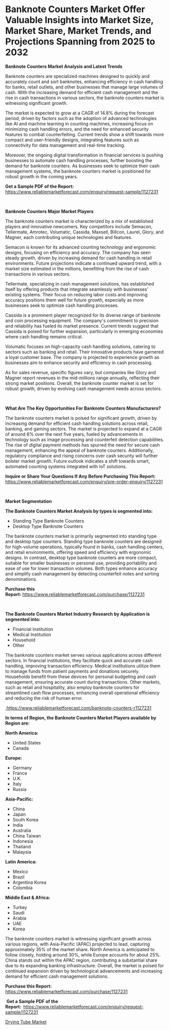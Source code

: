 <p><h1>Banknote Counters Market Offer Valuable Insights into Market Size, Market Share, Market Trends, and Projections Spanning from 2025 to 2032</h1></p><p><strong>Banknote Counters Market Analysis and Latest Trends</strong></p>
<p><p>Banknote counters are specialized machines designed to quickly and accurately count and sort banknotes, enhancing efficiency in cash handling for banks, retail outlets, and other businesses that manage large volumes of cash. With the increasing demand for efficient cash management and the rise in cash transactions in various sectors, the banknote counters market is witnessing significant growth.</p><p>The market is expected to grow at a CAGR of 14.8% during the forecast period, driven by factors such as the adoption of advanced technologies like AI and machine learning in counting machines, increasing focus on minimizing cash handling errors, and the need for enhanced security features to combat counterfeiting. Current trends show a shift towards more compact and user-friendly designs, integrating features such as connectivity for data management and real-time tracking. </p><p>Moreover, the ongoing digital transformation in financial services is pushing businesses to automate cash handling processes, further boosting the demand for banknote counters. As businesses seek to optimize their cash management systems, the banknote counters market is positioned for robust growth in the coming years.</p></p>
<p><strong>Get a Sample PDF of the Report:&nbsp;</strong> <a href="https://www.reliablemarketforecast.com/enquiry/request-sample/1127231?utm_campaign=3324&utm_medium=2&utm_source=Github&utm_content=ia&utm_term=10042025&utm_id=banknote-counters">https://www.reliablemarketforecast.com/enquiry/request-sample/1127231</a></p>
<p>&nbsp;</p>
<p><strong>Banknote Counters Major Market Players</strong></p>
<p><p>The banknote counters market is characterized by a mix of established players and innovative newcomers. Key competitors include Semacon, Tellermate, Amrotec, Volumatic, Cassida, Maxsell, Billcon, Laurel, Glory, and Magner, each contributing unique technologies and features.</p><p>Semacon is known for its advanced counting technology and ergonomic designs, focusing on efficiency and accuracy. The company has seen steady growth, driven by increasing demand for cash handling in retail environments. Future projections indicate a continued upward trend, with a market size estimated in the millions, benefiting from the rise of cash transactions in various sectors.</p><p>Tellermate, specializing in cash management solutions, has established itself by offering products that integrate seamlessly with businesses’ existing systems. Their focus on reducing labor costs and improving accuracy positions them well for future growth, especially as more businesses seek to optimize cash handling processes.</p><p>Cassida is a prominent player recognized for its diverse range of banknote and coin processing equipment. The company's commitment to precision and reliability has fueled its market presence. Current trends suggest that Cassida is poised for further expansion, particularly in emerging economies where cash handling remains critical.</p><p>Volumatic focuses on high-capacity cash handling solutions, catering to sectors such as banking and retail. Their innovative products have garnered a loyal customer base. The company is projected to experience growth as businesses aim to enhance security and efficiency in cash processing.</p><p>As for sales revenue, specific figures vary, but companies like Glory and Magner report revenues in the mid-millions range annually, reflecting their strong market positions. Overall, the banknote counter market is set for robust growth, driven by evolving cash management needs across sectors.</p></p>
<p>&nbsp;</p>
<p><strong>What Are The Key Opportunities For Banknote Counters Manufacturers?</strong></p>
<p><p>The banknote counters market is poised for significant growth, driven by increasing demand for efficient cash handling solutions across retail, banking, and gaming sectors. The market is projected to expand at a CAGR of around 6% over the next five years, fueled by advancements in technology such as image processing and counterfeit detection capabilities. The rise of digital payment methods has spurred the need for secure cash management, enhancing the appeal of banknote counters. Additionally, regulatory compliance and rising concerns over cash security will further bolster market growth. Future outlook indicates a shift towards smart, automated counting systems integrated with IoT solutions.</p></p>
<p><strong>Inquire or Share Your Questions If Any Before Purchasing This Report:</strong> <a href="https://www.reliablemarketforecast.com/enquiry/pre-order-enquiry/1127231?utm_campaign=3324&utm_medium=2&utm_source=Github&utm_content=ia&utm_term=10042025&utm_id=banknote-counters">https://www.reliablemarketforecast.com/enquiry/pre-order-enquiry/1127231</a></p>
<p>&nbsp;</p>
<p><strong>Market Segmentation</strong></p>
<p><strong>The Banknote Counters Market Analysis by types is segmented into:</strong></p>
<p><ul><li>Standing Type Banknote Counters</li><li>Desktop Type Banknote Counters</li></ul></p>
<p><p>The banknote counters market is primarily segmented into standing type and desktop type counters. Standing type banknote counters are designed for high-volume operations, typically found in banks, cash handling centers, and retail environments, offering speed and efficiency with ergonomic designs. In contrast, desktop type banknote counters are more compact, suitable for smaller businesses or personal use, providing portability and ease of use for lower transaction volumes. Both types enhance accuracy and simplify cash management by detecting counterfeit notes and sorting denominations.</p></p>
<p><strong>Purchase this Report:&nbsp;</strong><a href="https://www.reliablemarketforecast.com/purchase/1127231?utm_campaign=3324&utm_medium=2&utm_source=Github&utm_content=ia&utm_term=10042025&utm_id=banknote-counters">https://www.reliablemarketforecast.com/purchase/1127231</a></p>
<p>&nbsp;</p>
<p><strong>The Banknote Counters Market Industry Research by Application is segmented into:</strong></p>
<p><ul><li>Financial Institution</li><li>Medical Institution</li><li>Household</li><li>Other</li></ul></p>
<p><p>The banknote counters market serves various applications across different sectors. In financial institutions, they facilitate quick and accurate cash handling, improving transaction efficiency. Medical institutions utilize them to manage funds from patient payments and donations securely. Households benefit from these devices for personal budgeting and cash management, ensuring accurate count during transactions. Other markets, such as retail and hospitality, also employ banknote counters for streamlined cash flow processes, enhancing overall operational efficiency and reducing the risk of human error.</p></p>
<p><a href="https://www.reliablemarketforecast.com/banknote-counters-r1127231?utm_campaign=3324&utm_medium=2&utm_source=Github&utm_content=ia&utm_term=10042025&utm_id=banknote-counters">&nbsp;https://www.reliablemarketforecast.com/banknote-counters-r1127231</a></p>
<p><strong>In terms of Region, the Banknote Counters Market Players available by Region are:</strong></p>
<p>
    <p> <strong> North America: </strong>
        <ul>
            <li>United States</li>
            <li>Canada</li>
        </ul>
        </p> 
    <p> <strong> Europe: </strong>
        <ul>
            <li>Germany</li>
            <li>France</li>
            <li>U.K.</li>
            <li>Italy</li>
            <li>Russia</li>
        </ul>
        </p> 
    <p> <strong> Asia-Pacific: </strong>
        <ul>
            <li>China</li>
            <li>Japan</li>
            <li>South Korea</li>
            <li>India</li>
            <li>Australia</li>
            <li>China Taiwan</li>
            <li>Indonesia</li>
            <li>Thailand</li>
            <li>Malaysia</li>
        </ul>
        </p> 
    <p> <strong> Latin America: </strong>
        <ul>
            <li>Mexico</li>
            <li>Brazil</li>
            <li>Argentina Korea</li>
            <li>Colombia</li>
        </ul>
        </p> 
    <p> <strong> Middle East & Africa: </strong>
        <ul>
            <li>Turkey</li>
            <li>Saudi</li>
            <li>Arabia</li>
            <li>UAE</li>
            <li>Korea</li>
        </ul>
    </p>
    </p>
<p><p>The banknote counters market is witnessing significant growth across various regions, with Asia-Pacific (APAC) projected to lead, capturing approximately 35% of the market share. North America is anticipated to follow closely, holding around 30%, while Europe accounts for about 25%. China stands out within the APAC region, contributing a substantial share due to its expanding banking infrastructure. Overall, the market is poised for continued expansion driven by technological advancements and increasing demand for efficient cash management solutions.</p></p>
<p><strong>Purchase this Report: </strong><a href="https://www.reliablemarketforecast.com/purchase/1127231?utm_campaign=3324&utm_medium=2&utm_source=Github&utm_content=ia&utm_term=10042025&utm_id=banknote-counters">https://www.reliablemarketforecast.com/purchase/1127231</a></p>
<p>&nbsp;<strong>Get a Sample PDF of the Report:&nbsp;&nbsp;</strong><a href="https://www.reliablemarketforecast.com/enquiry/request-sample/1127231?utm_campaign=3324&utm_medium=2&utm_source=Github&utm_content=ia&utm_term=10042025&utm_id=banknote-counters">https://www.reliablemarketforecast.com/enquiry/request-sample/1127231</a></p>
<p><strong></strong></p>
<p><p><a href="https://github.com/bilkbitsch/Market-Research-Report-List-1/blob/main/drying-tube-market.md?utm_campaign=3324&utm_medium=2&utm_source=Github&utm_content=ia&utm_term=10042025&utm_id=banknote-counters">Drying Tube Market</a></p></p>